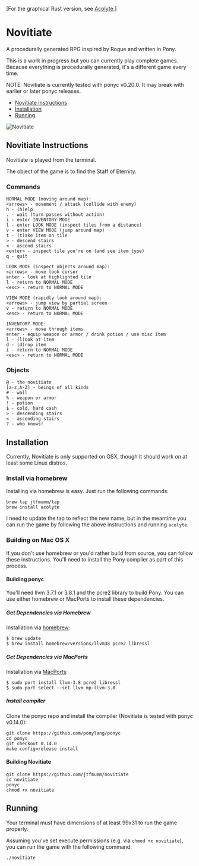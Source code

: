 \[For the graphical Rust version, see [Acolyte](https://github.com/jtfmumm/acolyte).\]

# Novitiate

A procedurally generated RPG inspired by Rogue and written in Pony.

This is a work in progress but you can currently play complete games.
Because everything is procedurally generated, it's a different game
every time.

NOTE: Novitiate is currently tested with ponyc v0.20.0. It may break
with earlier or later ponyc releases.

* [Novitiate Instructions](#novitiate-instructions)
* [Installation](#installation)
* [Running](#running)

![Novitiate](/images/screenshot.png?raw=true "Novitiate")

## Novitiate Instructions

Novitiate is played from the terminal.

The object of the game is to find the Staff of Eternity.  

### Commands

```
NORMAL MODE (moving around map):
<arrows> - movement / attack (collide with enemy)
h - (h)elp
. - wait (turn passes without action)
i - enter INVENTORY MODE
l - enter LOOK MODE (inspect tiles from a distance)
v - enter VIEW MODE (jump around map)
t - (t)ake item on tile
> - descend stairs
< - ascend stairs 
<enter> - inspect tile you're on (and see item type)
q - quit

LOOK MODE (inspect objects around map):
<arrows> - move look cursor
enter - look at highlighted tile
l - return to NORMAL MODE
<esc> - return to NORMAL MODE

VIEW MODE (rapidly look around map):
<arrows> - jump view by partial screen
v - return to NORMAL MODE
<esc> - return to NORMAL MODE

INVENTORY MODE:
<arrows> - move through items
enter - equip weapon or armor / drink potion / use misc item 
l - (l)ook at item
d - (d)rop item
i - return to NORMAL MODE
<esc> - return to NORMAL MODE
```

### Objects

```
@ - the novitiate
[a-z,A-Z] - beings of all kinds
# - wall
% - weapon or armor
! - potion
$ - cold, hard cash
> - descending stairs
< - ascending stairs 
? - who knows!
```

## Installation

Currently, Novitiate is only supported on OSX, though it should work on at least 
some Linux distros.

### Install via homebrew

Installing via homebrew is easy. Just run the following commands:
```
brew tap jtfmumm/tap
brew install acolyte
```

I need to update the tap to reflect the new name, but in the meantime you can
run the game by following the above instructions and running `acolyte`.

### Building on Mac OS X

If you don't use homebrew or you'd rather build from source, you can follow
these instructions. You'll need to install the Pony compiler as part of this
process.

#### Building ponyc
You'll need llvm 3.7.1 or 3.8.1 and the pcre2 library to build Pony. You can use either homebrew or MacPorts to install these dependencies.

##### Get Dependencies via Homebrew
Installation via [homebrew](http://brew.sh):
```
$ brew update
$ brew install homebrew/versions/llvm38 pcre2 libressl
```

##### Get Dependencies via MacPorts
Installation via [MacPorts](https://www.macports.org):
```
$ sudo port install llvm-3.8 pcre2 libressl
$ sudo port select --set llvm mp-llvm-3.8
```

##### Install compiler
Clone the ponyc repo and install the compiler (Novitiate is tested with ponyc 
v0.14.0):
```
git clone https://github.com/ponylang/ponyc
cd ponyc
git checkout 0.14.0
make config=release install
```

#### Building Novitiate
```
git clone https://github.com/jtfmumm/novitiate
cd novitiate
ponyc
chmod +x novitiate
```

## Running
Your terminal must have dimensions of at least 99x31 to run the game properly. 

Assuming you've set execute permissions (e.g. via `chmod +x novitiate`), you can run the game with the following command:
```
./novitiate
```

